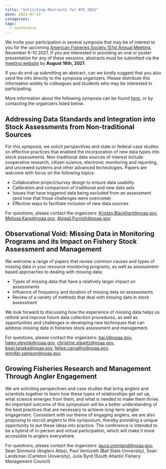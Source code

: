 ```yaml
---
title: "Soliciting Abstracts for AFS 2021"
date: 2021-07-22
categories:
tags:
  - conference
---
```


We invite your participation in several symposia that may be of interest to you for the upcoming [American Fisheries Society 151st Annual Meeting](https://afsannualmeeting.fisheries.org/), November 6-10 2021. If you are interested in providing an oral or poster presentation for any of these sessions, abstracts must be submitted via the [meeting website](https://www.cvent.com/c/abstracts/4a7e0453-afce-456d-8f4a-5aa9924d0431) by **August 16th, 2021**.

If you do end up submitting an abstract, can we kindly suggest that you also send the info directly to the symposia organizers. Please distribute this information widely to colleagues and students who may be interested in participating.

More information about the following symposia can be found [here](https://afsannualmeeting.fisheries.org/preliminary-list-of-symposia/), or by contacting the organizers listed below.

## Addressing Data Standards and Integration into Stock Assessments from Non-traditional Sources  

For this symposia, we solicit perspectives and state or federal case studies on effective practices that enabled the incorporation of new data types into stock assessments. Non-traditional data sources of interest include cooperative research, citizen science, electronic monitoring and reporting, and uncrewed systems and other advanced technologies. Papers are welcome with focus on the following topics:

- Collaborative project/survey design to ensure data usability
- Calibration and comparison of traditional and new data sets
- Issues that have triggered data being excluded from an assessment (and how that those challenges were overcome)
- Effective ways to facilitate inclusion of new data sources

For questions, please contact the organizers: Kristan.Blackhart@noaa.gov, Melissa.Karp@noaa.gov, Abigail.Furnish@noaa.gov  

## Observational Void: Missing Data in Monitoring Programs and its Impact on Fishery Stock Assessment and Management

We welcome a range of papers that review common causes and types of missing data in your resource monitoring programs, as well as assessment-based approaches to dealing with missing data:

- Types of missing data that have a relatively larger impact on assessments
- Influence of frequency and duration of missing data on assessments
- Review of a variety of methods that deal with missing data in stock assessment

We look forward to discussing how the experience of missing data helps us rethink and improve future data collection procedures, as well as opportunities and challenges in developing new techniques that can address missing data in fisheries stock assessment and management.

For questions, please contact the organizers: bai.li@noaa.gov, haley.oleynik@noaa.gov, christine.stawitz@noaa.gov, kisei.tanaka@noaa.gov, felipe.carvalho@noaa.gov, jennifer.samson@noaa.gov


## Growing Fisheries Research and Management Through Angler Engagement

We are soliciting perspectives and case studies that bring anglers and scientists together to learn how these types of relationships get set up, what science emerges from them, and what is needed to make them thrive. An important outcome of this symposium will be a better understanding of the best practices that are necessary to achieve long-term angler engagement. Consistent with our theme of engaging anglers, we are also proposing to recruit anglers to this symposium, thereby providing a unique opportunity to put these ideas into practice. The conference is intended to be a hybrid of in-person and virtual participation, which will make it more accessible to anglers everywhere.

For questions, please contact the organizers: laura.oremland@noaa.gov, Sean Simmons (Anglers Atlas), Paul Venturelli (Ball State University), Sean Landsman (Carleton University), Julia Byrd (South Atlantic Fishery Management Council)
